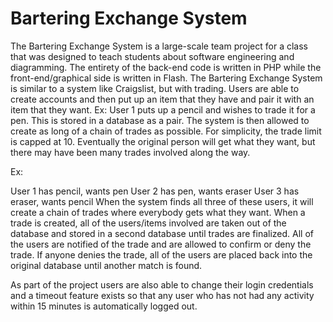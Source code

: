 Bartering Exchange System
==============

The Bartering Exchange System is a large-scale team project for a class that was designed to teach students about software
engineering and diagramming. The entirety of the back-end code is written in PHP while the front-end/graphical side is
written in Flash. The Bartering Exchange System is similar to a system like Craigslist, but with trading. Users are able
to create accounts and then put up an item that they have and pair it with an item that they want. Ex: User 1 puts up a pencil
and wishes to trade it for a pen. This is stored in a database as a pair. The system is then allowed to create as long
of a chain of trades as possible. For simplicity, the trade limit is capped at 10. Eventually the original person will get what
they want, but there may have been many trades involved along the way.

Ex:

User 1 has pencil, wants pen
User 2 has pen, wants eraser
User 3 has eraser, wants pencil
When the system finds all three of these users, it will create a chain of trades where everybody gets what they want. When
a trade is created, all of the users/items involved are taken out of the database and stored in a second database until trades are
finalized. All of the users are notified of the trade and are allowed to confirm or deny the trade. If anyone denies the trade, all of
the users are placed back into the original database until another match is found.

As part of the project users are also able to change their login credentials and a timeout feature exists so that any user who has not had
any activity within 15 minutes is automatically logged out.
